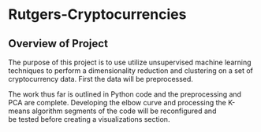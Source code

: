 # Rutgers-Cryptocurrencies

## Overview of Project

The purpose of this project is to use utilize unsupervised machine learning techniques to
perform a dimensionality reduction and clustering on a set of cryptocurrency data. First
the data will be preprocessed. 

The work thus far is outlined in Python code and the preprocessing and PCA are complete. Developing
the elbow curve and processing the K-means algorithm segments of the code will be reconfigured and  
be tested before creating a visualizations section.
